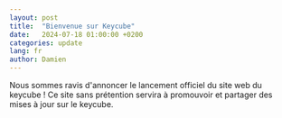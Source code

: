 ```yaml
---
layout: post
title:  "Bienvenue sur Keycube"
date:   2024-07-18 01:00:00 +0200
categories: update
lang: fr
author: Damien
---
```

Nous sommes ravis d'annoncer le lancement officiel du site web du keycube ! Ce site sans prétention servira à promouvoir et partager des mises à jour sur le keycube.